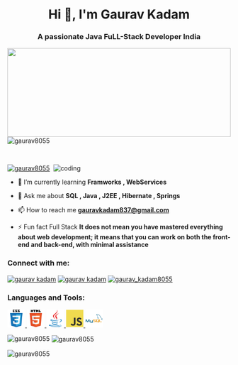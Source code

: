 <h1 align="center">Hi 👋, I'm Gaurav Kadam</h1>
<h3 align="center">A passionate Java FuLL-Stack Developer India</h3>

<img align="right" width="100%" height="200" src="https://media.giphy.com/media/znFOMXuHVkV36qzdbJ/giphy.gif">
<br>

<p align="left"> <img src="https://komarev.com/ghpvc/?username=gaurav8055&label=Profile%20views&color=0e75b6&style=flat.gif" alt="gaurav8055" /> </p><br>






<p align="left"> <a href="https://github.com/ryo-ma/github-profile-trophy"><img src="https://github-profile-trophy.vercel.app/?username=gaurav8055" alt="gaurav8055" /></a>
<img align="right" alt="coding" width="400"  src="https://user-images.githubusercontent.com/55389276/140866485-8fb1c876-9a8f-4d6a-98dc-08c4981eaf70.gif">

</p>


- 🌱 I’m currently learning **Framworks , WebServices**

- 💬 Ask me about **SQL , Java , J2EE , Hibernate , Springs**

- 📫 How to reach me **gauravkadam837@gmail.com**

- ⚡ Fun fact Full Stack **It does not mean you have mastered everything about web development; it means that you can work on both the front-end and back-end, with minimal assistance**

<h3 align="left">Connect with me:</h3>
<p align="left">
<a href="https://linkedin.com/in/gaurav kadam" target="blank"><img align="center" src="https://raw.githubusercontent.com/rahuldkjain/github-profile-readme-generator/master/src/images/icons/Social/linked-in-alt.svg" alt="gaurav kadam" height="30" width="40" /></a>
<a href="https://fb.com/gaurav kadam" target="blank"><img align="center" src="https://raw.githubusercontent.com/rahuldkjain/github-profile-readme-generator/master/src/images/icons/Social/facebook.svg" alt="gaurav kadam" height="30" width="40" /></a>
<a href="https://instagram.com/gaurav_kadam8055" target="blank"><img align="center" src="https://raw.githubusercontent.com/rahuldkjain/github-profile-readme-generator/master/src/images/icons/Social/instagram.svg" alt="gaurav_kadam8055" height="30" width="40" /></a>
</p>

<h3 align="left">Languages and Tools:</h3>
<p align="left"> <a href="https://www.w3schools.com/css/" target="_blank" rel="noreferrer"> <img src="https://raw.githubusercontent.com/devicons/devicon/master/icons/css3/css3-original-wordmark.svg" alt="css3" width="40" height="40"/> </a> <a href="https://www.w3.org/html/" target="_blank" rel="noreferrer"> <img src="https://raw.githubusercontent.com/devicons/devicon/master/icons/html5/html5-original-wordmark.svg" alt="html5" width="40" height="40"/> </a> <a href="https://www.java.com" target="_blank" rel="noreferrer"> <img src="https://raw.githubusercontent.com/devicons/devicon/master/icons/java/java-original.svg" alt="java" width="40" height="40"/> </a> <a href="https://developer.mozilla.org/en-US/docs/Web/JavaScript" target="_blank" rel="noreferrer"> <img src="https://raw.githubusercontent.com/devicons/devicon/master/icons/javascript/javascript-original.svg" alt="javascript" width="40" height="40"/> </a> <a href="https://www.mysql.com/" target="_blank" rel="noreferrer"> <img src="https://raw.githubusercontent.com/devicons/devicon/master/icons/mysql/mysql-original-wordmark.svg" alt="mysql" width="40" height="40"/> </a> </p>

<p><img align="left" src="https://github-readme-stats.vercel.app/api/top-langs?username=gaurav8055&show_icons=true&locale=en&layout=compact" alt="gaurav8055" /></p>

<p>&nbsp;<img align="center" src="https://github-readme-stats.vercel.app/api?username=gaurav8055&show_icons=true&locale=en" alt="gaurav8055" /></p>

<p><img align="center" src="https://github-readme-streak-stats.herokuapp.com/?user=gaurav8055&" alt="gaurav8055" /></p>
